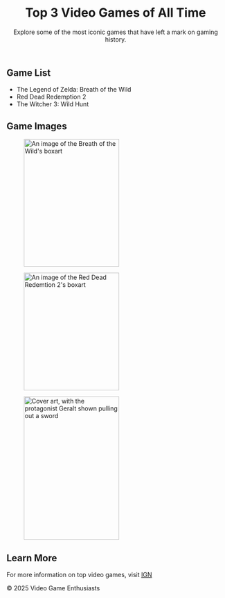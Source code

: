 <!DOCTYPE html>
<html lang="en">
<head>
  <meta charset="utf-8">
  <meta name="viewport" content="width=device-width">
  <title>Best Video Games</title>
</head>
<body>
  <header>
    <h1>Top 3 Video Games of All Time</h1>
    <p>Explore some of the most iconic games that have left a mark on gaming history.</p>
  </header>
  <main>
    <section>
      <h2>Game List</h2>
      <ul>
        <li>The Legend of Zelda: Breath of the Wild</li>
        <li>Red Dead Redemption 2</li>
        <li>The Witcher 3: Wild Hunt</li>
      </ul>
    </section>
    <section>
      <h2>Game Images</h2>
      <figure>
        <img alt="An image of the Breath of the Wild's boxart"
          src="//upload.wikimedia.org/wikipedia/en/thumb/c/c6/The_Legend_of_Zelda_Breath_of_the_Wild.jpg/220px-The_Legend_of_Zelda_Breath_of_the_Wild.jpg"
          decoding="async" width="220" height="294" class="mw-file-element"
          srcset="//upload.wikimedia.org/wikipedia/en/c/c6/The_Legend_of_Zelda_Breath_of_the_Wild.jpg 1.5x"
          data-file-width="273" data-file-height="365">
      </figure>
      <figure>
        <img alt="An image of the Red Dead Redemtion 2's boxart"
          src="//upload.wikimedia.org/wikipedia/en/thumb/4/44/Red_Dead_Redemption_II.jpg/220px-Red_Dead_Redemption_II.jpg"
          decoding="async" width="220" height="271" class="mw-file-element"
          srcset="//upload.wikimedia.org/wikipedia/en/4/44/Red_Dead_Redemption_II.jpg 1.5x" data-file-width="284"
          data-file-height="350">
      </figure>
      <figure>
        <img alt="Cover art, with the protagonist Geralt shown pulling out a sword"
          src="//upload.wikimedia.org/wikipedia/en/thumb/0/0c/Witcher_3_cover_art.jpg/220px-Witcher_3_cover_art.jpg"
          decoding="async" width="220" height="330" class="mw-file-element"
          srcset="//upload.wikimedia.org/wikipedia/en/0/0c/Witcher_3_cover_art.jpg 1.5x" data-file-width="258"
          data-file-height="387">
      </figure>
    </section>
    <section>
      <h2>Learn More</h2>
      <p> For more information on top video games, visit
      <a href="htpps://www.ign.com" target="_blank">IGN</a>
      </p>
    </section>
  </main>

  <footer>
    <p>&copy; 2025 Video Game Enthusiasts</p>
  </footer>
</body>

</html>
